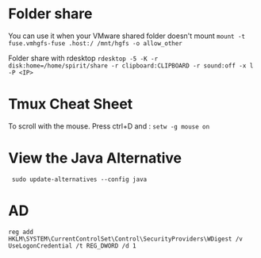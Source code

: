 # Folder share 
You can use it when your VMware shared folder doesn't mount
```mount -t fuse.vmhgfs-fuse .host:/ /mnt/hgfs -o allow_other```

Folder share with rdesktop
```rdesktop -5 -K -r disk:home=/home/spirit/share -r clipboard:CLIPBOARD -r sound:off -x l -P <IP>```

# Tmux Cheat Sheet
To scroll with the mouse. Press ctrl+D and :
```setw -g mouse on```

# View the Java Alternative
``` sudo update-alternatives --config java```

# AD
```
reg add HKLM\SYSTEM\CurrentControlSet\Control\SecurityProviders\WDigest /v UseLogonCredential /t REG_DWORD /d 1
```
